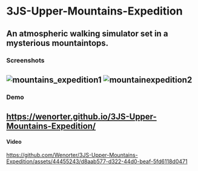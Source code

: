 # 3JS-Upper-Mountains-Expedition
An atmospheric walking simulator set in a mysterious mountaintops. 
---
### Screenshots
![mountains_expedition1](https://github.com/Wenorter/3JS-Upper-Mountains-Expedition/assets/44455243/d70c53d1-664d-4857-927a-7ff8b61b1aec)
![mountainexpedition2](https://github.com/Wenorter/3JS-Upper-Mountains-Expedition/assets/44455243/bf715b1a-1784-4a47-8bbf-02833db6b0aa)
---
### Demo
https://wenorter.github.io/3JS-Upper-Mountains-Expedition/
---
#### Video 
https://github.com/Wenorter/3JS-Upper-Mountains-Expedition/assets/44455243/d8aab577-d322-44d0-beaf-5fd6118d0471


